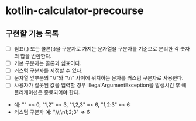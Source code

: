# kotlin-calculator-precourse

## 구현할 기능 목록

- [ ] 쉼표(,) 또는 콜론(:)을 구분자로 가지는 문자열을 구분자를 기준으로 분리한 각 숫자의 합을 반환한다.
- [ ] 기본 구분자는 콜론과 쉼표이다.
- [ ] 커스텀 구분자를 지정할 수 있다.
- [ ] 문자열 앞부분의 "//"와 "\n" 사이에 위치하는 문자를 커스텀 구분자로 사용한다.
- [ ] 사용자가 잘못된 값을 입력할 경우 IllegalArgumentException을 발생시킨 후 애플리케이션은 종료되어야 한다.
- 예: "" => 0, "1,2" => 3, "1,2,3" => 6, "1,2:3" => 6 
- 커스텀 구분자 예: "//;\n1;2;3" => 6
